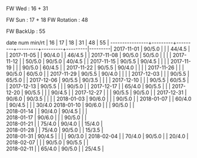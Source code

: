 FW Wed      : 16 + 31

FW Sun      : 17 + 18
FW Rotation : 48

FW BackUp   : 55

date num min/rt |    16   |    17   |    18   |    31   |    48   |    55   |
----------------+---------+---------+---------+---------+---------|---------|
2017-11-01      |  90/5.0 |         |         |  44/4.5 |         |
2017-11-05      |         |  90/4.0 |         |  46/4.5 |         |
2017-11-08      |  90/5.0 |  50/5.0 |         |         |         |
2017-11-12      |         |  50/5.0 |  90/5.0 |  40/4.5 |         |
2017-11-15      |  90/5.5 |  90/4.5 |         |         |         |
2017-11-19      |         |         |  90/5.0 |  60/4.5 |         |
2017-11-22      |  90/5.5 |  90/4.0 |         |         |         |
2017-11-26      |         |         |  90/5.0 |  60/5.0 |         |
2017-11-29      |  90/5.5 |  90/4.0 |         |         |         |
2017-12-03      |         |         |  90/5.5 |  65/5.0 |         |
2017-12-06      |  90/5.5 |  90/3.5 |         |         |         |
2017-12-10      |         |         |  90/5.5 |  60/5.5 |         |
2017-12-13      |  90/5.5 |         |         |  90/5.0 |         |
2017-12-17      |         |  65/4.0 |  90/5.5 |         |         |
2017-12-20      |  90/5.5 |         |         |  90/4.5 |         |
2017-12-27      |         |         |  90/5.5 |  90/5.0 |         |
2017-12-31      |  90/6.0 |  90/3.5 |         |         |         |
2018-01-03      |  90/6.0 |         |         |  90/5.0 |         |
2018-01-07      |         |  60/4.0 |  90/4.5 |         |         |  30/4.0
2018-01-10      |  90/6.0 |         |         |  90/5.0 |         |        
2018-01-14      |         |  90/4.0 |  90/4.5 |         |         |        
2018-01-17      |  90/6.0 |         |         |  90/5.0 |         |        
2018-01-21      |         |  75/4.0 |  90/4.0 |         |  15/4.0 |        
2018-01-28      |         |  75/4.0 |  90/5.0 |         |  15/3.5 |        
2018-01-31      |  90/4.5 |         |         |         |  90/3.0 |
2018-02-04      |         |  70/4.0 |  90/5.0 |         |  20/4.0 |        
2018-02-07      |         |         |  90/5.0 |  90/5.5 |         |        
2018-02-11      |         |  65/4.0 |  90/5.0 |         |  25/4.5 |        

